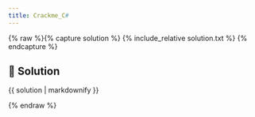 ```yaml
---
title: Crackme_C#
---
```


{% raw %}{% capture solution %}
{% include_relative solution.txt %}
{% endcapture %}

## 📝 Solution

{{ solution | markdownify }}

{% endraw %}
